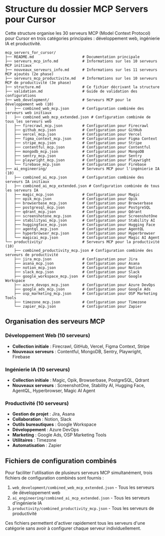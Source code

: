 # Structure du dossier MCP Servers pour Cursor

Cette structure organise les 30 serveurs MCP (Model Context Protocol) pour Cursor en trois catégories principales : développement web, ingénierie IA et productivité.

```
mcp_servers_for_cursor/
├── README.md                      # Documentation principale
├── serveurs_mcp_info.md           # Informations sur les 10 serveurs MCP initiaux
├── nouveaux_serveurs_info.md      # Informations sur les 11 serveurs MCP ajoutés (2e phase)
├── serveurs_mcp_productivite.md   # Informations sur les 10 serveurs MCP de productivité (3e phase)
├── structure.md                   # Ce fichier décrivant la structure
├── validation.md                  # Guide de validation des configurations
├── web_development/               # Serveurs MCP pour le développement web (10)
│   ├── combined_web_mcp.json      # Configuration combinée des serveurs web initiaux
│   ├── combined_web_mcp_extended.json # Configuration combinée de tous les serveurs web
│   ├── firecrawl_mcp.json         # Configuration pour Firecrawl
│   ├── github_mcp.json            # Configuration pour GitHub
│   ├── vercel_mcp.json            # Configuration pour Vercel
│   ├── figma_context_mcp.json     # Configuration pour Figma Context
│   ├── stripe_mcp.json            # Configuration pour Stripe
│   ├── contentful_mcp.json        # Configuration pour Contentful
│   ├── mongodb_mcp.json           # Configuration pour MongoDB
│   ├── sentry_mcp.json            # Configuration pour Sentry
│   ├── playwright_mcp.json        # Configuration pour Playwright
│   └── firebase_mcp.json          # Configuration pour Firebase
├── ai_engineering/                # Serveurs MCP pour l'ingénierie IA (10)
│   ├── combined_ai_mcp.json       # Configuration combinée des serveurs IA initiaux
│   ├── combined_ai_mcp_extended.json # Configuration combinée de tous les serveurs IA
│   ├── magic_mcp.json             # Configuration pour Magic
│   ├── opik_mcp.json              # Configuration pour Opik
│   ├── browserbase_mcp.json       # Configuration pour Browserbase
│   ├── postgresql_mcp.json        # Configuration pour PostgreSQL
│   ├── qdrant_mcp.json            # Configuration pour Qdrant
│   ├── screenshotone_mcp.json     # Configuration pour ScreenshotOne
│   ├── stabilityai_mcp.json       # Configuration pour Stability AI
│   ├── huggingface_mcp.json       # Configuration pour Hugging Face
│   ├── agentql_mcp.json           # Configuration pour AgentQL
│   ├── hyperbrowser_mcp.json      # Configuration pour Hyperbrowser
│   └── magicai_mcp.json           # Configuration pour Magic AI Agent
└── productivity/                  # Serveurs MCP pour la productivité (10)
    ├── combined_productivity_mcp.json # Configuration combinée des serveurs de productivité
    ├── jira_mcp.json              # Configuration pour Jira
    ├── asana_mcp.json             # Configuration pour Asana
    ├── notion_mcp.json            # Configuration pour Notion
    ├── slack_mcp.json             # Configuration pour Slack
    ├── google_workspace_mcp.json  # Configuration pour Google Workspace
    ├── azure_devops_mcp.json      # Configuration pour Azure DevOps
    ├── google_ads_mcp.json        # Configuration pour Google Ads
    ├── osp_marketing_mcp.json     # Configuration pour OSP Marketing Tools
    ├── timezone_mcp.json          # Configuration pour Timezone
    └── zapier_mcp.json            # Configuration pour Zapier
```

## Organisation des serveurs MCP

### Développement Web (10 serveurs)
- **Collection initiale** : Firecrawl, GitHub, Vercel, Figma Context, Stripe
- **Nouveaux serveurs** : Contentful, MongoDB, Sentry, Playwright, Firebase

### Ingénierie IA (10 serveurs)
- **Collection initiale** : Magic, Opik, Browserbase, PostgreSQL, Qdrant
- **Nouveaux serveurs** : ScreenshotOne, Stability AI, Hugging Face, AgentQL, Hyperbrowser, Magic AI Agent

### Productivité (10 serveurs)
- **Gestion de projet** : Jira, Asana
- **Collaboration** : Notion, Slack
- **Outils bureautiques** : Google Workspace
- **Développement** : Azure DevOps
- **Marketing** : Google Ads, OSP Marketing Tools
- **Utilitaires** : Timezone
- **Automatisation** : Zapier

## Fichiers de configuration combinés

Pour faciliter l'utilisation de plusieurs serveurs MCP simultanément, trois fichiers de configuration combinés sont fournis :

1. `web_development/combined_web_mcp_extended.json` - Tous les serveurs de développement web
2. `ai_engineering/combined_ai_mcp_extended.json` - Tous les serveurs d'ingénierie IA
3. `productivity/combined_productivity_mcp.json` - Tous les serveurs de productivité

Ces fichiers permettent d'activer rapidement tous les serveurs d'une catégorie sans avoir à configurer chaque serveur individuellement.
